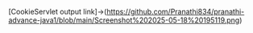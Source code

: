 [CookieServlet output link]->(https://github.com/Pranathi834/pranathi-advance-java1/blob/main/Screenshot%202025-05-18%20195119.png)
